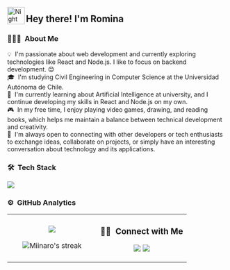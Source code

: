 <img alt="Night Coding" src="./assets/Hand%20Wave.gif" width='40' align="left"/><h2>Hey there! I'm Romina</h2>

<!-- ## 👋 &nbsp;Hey there! I'm Romina -->

### 👨🏻‍💻 &nbsp;About Me

💡 &nbsp;I'm passionate about web development and currently exploring technologies like React and Node.js. I like to focus on backend development. :blush:\
🎓 &nbsp;I'm studying Civil Engineering in Computer Science at the Universidad Autónoma de Chile.\
🌱 &nbsp;I'm currently learning about Artificial Intelligence at university, and I continue developing my skills in React and Node.js on my own.\
🎮 &nbsp;In my free time, I enjoy playing video games, drawing, and reading books, which helps me maintain a balance between technical development and creativity.\
💬 &nbsp;I'm always open to connecting with other developers or tech enthusiasts to exchange ideas, collaborate on projects, or simply have an interesting conversation about technology and its applications.

### 🛠 &nbsp;Tech Stack

<p align="left">
  <a href="https://skillicons.dev">
    <img src="https://skillicons.dev/icons?i=python,php,javascript,java,r,react,nodejs,mongodb,django,postgres,dart,flutter,bootstrap,html,css,git,github,arduino" />
  </a>
</p>

### ⚙️ &nbsp;GitHub Analytics

<!--- stats & Trophy (start) -->
<p align="center">
  <!--- stats (start) -->
<table align="center">
<tr border="none">
<td width="50%" align="center">
  
  <img  align="center"  src="https://github-readme-stats.vercel.app/api?username=Miinaro&theme=dark&show_icons=true&count_private=true" />
  <br></br>
  <img  title="🔥 Get streak stats for your profile at git.io/streak-stats" alt="Miinaro's streak" src="https://github-readme-streak-stats.herokuapp.com/?user=Miinaro&theme=dark&hide_border=false" /> 
</td>

<td width="50%" align="center">




### 🤝🏻 &nbsp;Connect with Me

<p align="center">
<a href="www.linkedin.com/in/romialvafigue-30b987217"><img src="https://img.shields.io/badge/-Romina%20Alvarez%20Figueroa-0077B5?style=flat&logo=Linkedin&logoColor=white"/></a>
<a href="romialvafigue@gmail.com"><img src="https://img.shields.io/badge/-Romialvafigue@gmail.com-D14836?style=flat&logo=Gmail&logoColor=white"/></a>
</p>

